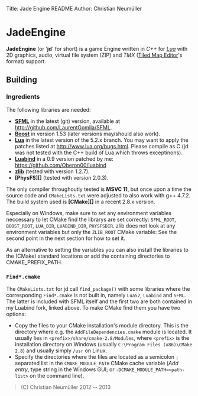 Title:  Jade Engine README
Author: Christian Neumüller


JadeEngine
==========

**JadeEngine** (or '**jd**' for short) is a game Engine written in *C++* for
*[Lua][]* with 2D graphics, audio, virtual file system (ZIP) and *TMX*
([Tiled Map Editor][]'s format) support.


[Lua]: http://www.lua.org/
[Tiled Map Editor]: http://www.mapeditor.org/



Building
--------

### Ingredients ###

The following libraries are needed:

- **[SFML][]** in the latest (git) version, available at
  <http://github.com/LaurentGomila/SFML>.
- **[Boost][]** in version 1.53 (later versions may/should also work).
- **[Lua][]** in the latest version of the 5.2.x branch. You may want to apply
  the patches listed at <http://www.lua.org/bugs.html>. Please compile as C
  (jd was not tested with the C++ build of Lua which throws exceptinons).
- **[Luabind][]** in a 0.9 version patched by me:
  <https://github.com/Oberon00/luabind>
- **[zlib][]** (tested with version 1.2.7).
- **[PhysFS][]** (tested with version 2.0.3).

The only compiler throughoutly tested is **MSVC 11**, but once upon a time the
source code and `CMakeLists.txt` were adjusted to also work with g++ 4.7.2.
The build system used is **[CMake][]** in a recent 2.8.x version.

Especially on Windows, make sure to set any environment variables neccessary to
let CMake find the librarys are set correctly: `SFML_ROOT`, `BOOST_ROOT`,
`LUA_DIR`, `LUABIND_DIR`, `PHYSFSDIR`. zlib does not look at any environment
variables but only the `ZLIB_ROOT` CMake variable: See the second point in the
next section for how to set it.

As an alternative to setting the variables you can also install the libraries
to the (CMake) standard locations or add the containing directories to
CMAKE_PREFIX_PATH.


[SFML]: http:/sfml-dev.org/
[Boost]: http://www.boost.org/
[Luabind]: http://www.rasterbar.com/products/luabind.html
[zlib]: http://www.zlib.net/
[PysFS]: http://icculus.org/physfs/


### `Find*.cmake` ###
The `CMakeLists.txt` for jd call `find_package()` with some libraries where
the corresponding `Find*.cmake` is not built in, namely `Lua52`, `Luabind` and
`SFML`. The latter is included with SFML itself and the first two are both
contained in my Luabind fork, linked above. To make CMake find them you have
two options:

- Copy the files to your CMake installation's module directory. This is the
  directory where e.g. the `AddFileDependencies.cmake` module is located. It
  usually lies in `<prefix>/share/cmake-2.8/Modules`, where `<prefix>` is the
  installation directory on Windows (usually
  `C:\Program Files (x86)\CMake 2.8`) and usually simply `/usr` on Linux.
- Specify the directories where the files are located as a semicolon `;`
  separated list in the `CMAKE_MODULE_PATH` CMake cache variable (*Add entry*,
  type string in the Windows GUI; or `-DCMAKE_MODULE_PATH=<path-list>` on the
  command line). 


> (C) Christian Neumüller 2012 -- 2013
